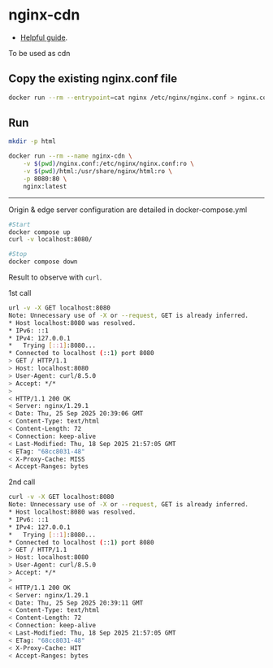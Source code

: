 # nginx-cdn
- [Helpful guide](https://dev.to/shashankpai/building-a-simple-cdn-with-nginx-and-docker-a-step-by-step-guide-lkg).

To be used as cdn


## Copy the existing nginx.conf file
```sh
docker run --rm --entrypoint=cat nginx /etc/nginx/nginx.conf > nginx.conf
```

## Run 

```sh
mkdir -p html

docker run --rm --name nginx-cdn \
    -v $(pwd)/nginx.conf:/etc/nginx/nginx.conf:ro \
    -v $(pwd)/html:/usr/share/nginx/html:ro \
    -p 8080:80 \
    nginx:latest
```

--- 

Origin & edge server configuration are detailed in docker-compose.yml

```sh
#Start
docker compose up
curl -v localhost:8080/

#Stop
docker compose down
```

Result to observe with `curl`.

1st call

```sh
url -v -X GET localhost:8080
Note: Unnecessary use of -X or --request, GET is already inferred.
* Host localhost:8080 was resolved.
* IPv6: ::1
* IPv4: 127.0.0.1
*   Trying [::1]:8080...
* Connected to localhost (::1) port 8080
> GET / HTTP/1.1
> Host: localhost:8080
> User-Agent: curl/8.5.0
> Accept: */*
> 
< HTTP/1.1 200 OK
< Server: nginx/1.29.1
< Date: Thu, 25 Sep 2025 20:39:06 GMT
< Content-Type: text/html
< Content-Length: 72
< Connection: keep-alive
< Last-Modified: Thu, 18 Sep 2025 21:57:05 GMT
< ETag: "68cc8031-48"
< X-Proxy-Cache: MISS
< Accept-Ranges: bytes

```

2nd call

```sh
curl -v -X GET localhost:8080
Note: Unnecessary use of -X or --request, GET is already inferred.
* Host localhost:8080 was resolved.
* IPv6: ::1
* IPv4: 127.0.0.1
*   Trying [::1]:8080...
* Connected to localhost (::1) port 8080
> GET / HTTP/1.1
> Host: localhost:8080
> User-Agent: curl/8.5.0
> Accept: */*
> 
< HTTP/1.1 200 OK
< Server: nginx/1.29.1
< Date: Thu, 25 Sep 2025 20:39:11 GMT
< Content-Type: text/html
< Content-Length: 72
< Connection: keep-alive
< Last-Modified: Thu, 18 Sep 2025 21:57:05 GMT
< ETag: "68cc8031-48"
< X-Proxy-Cache: HIT
< Accept-Ranges: bytes

```